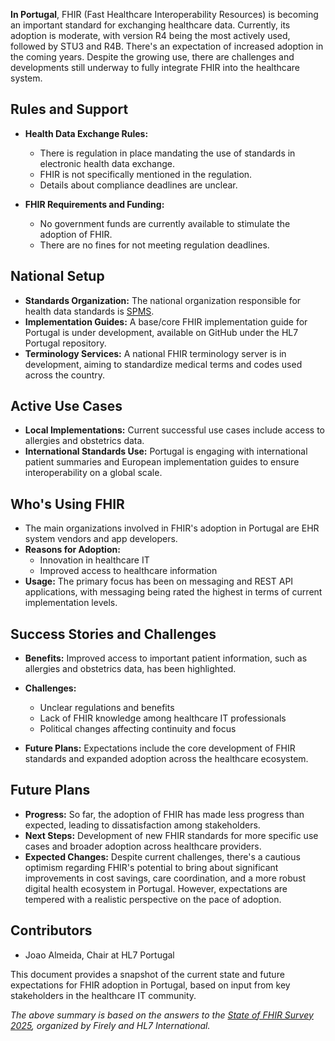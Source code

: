 **In Portugal**, FHIR (Fast Healthcare Interoperability Resources) is becoming an important standard for exchanging healthcare data. Currently, its adoption is moderate, with version R4 being the most actively used, followed by STU3 and R4B. There's an expectation of increased adoption in the coming years. Despite the growing use, there are challenges and developments still underway to fully integrate FHIR into the healthcare system.

## Rules and Support
- **Health Data Exchange Rules:**
  - There is regulation in place mandating the use of standards in electronic health data exchange.
  - FHIR is not specifically mentioned in the regulation.
  - Details about compliance deadlines are unclear.

- **FHIR Requirements and Funding:**
  - No government funds are currently available to stimulate the adoption of FHIR.
  - There are no fines for not meeting regulation deadlines.

## National Setup
- **Standards Organization:** The national organization responsible for health data standards is [SPMS](https://www.spms.min-saude.pt/).
- **Implementation Guides:** A base/core FHIR implementation guide for Portugal is under development, available on GitHub under the HL7 Portugal repository.
- **Terminology Services:** A national FHIR terminology server is in development, aiming to standardize medical terms and codes used across the country.

## Active Use Cases
- **Local Implementations:** Current successful use cases include access to allergies and obstetrics data.
- **International Standards Use:** Portugal is engaging with international patient summaries and European implementation guides to ensure interoperability on a global scale.

## Who's Using FHIR
- The main organizations involved in FHIR's adoption in Portugal are EHR system vendors and app developers.
- **Reasons for Adoption:**
  - Innovation in healthcare IT
  - Improved access to healthcare information
- **Usage:** The primary focus has been on messaging and REST API applications, with messaging being rated the highest in terms of current implementation levels.

## Success Stories and Challenges
- **Benefits:** Improved access to important patient information, such as allergies and obstetrics data, has been highlighted.
- **Challenges:** 
  - Unclear regulations and benefits
  - Lack of FHIR knowledge among healthcare IT professionals
  - Political changes affecting continuity and focus

- **Future Plans:** Expectations include the core development of FHIR standards and expanded adoption across the healthcare ecosystem.

## Future Plans
- **Progress:** So far, the adoption of FHIR has made less progress than expected, leading to dissatisfaction among stakeholders.
- **Next Steps:** Development of new FHIR standards for more specific use cases and broader adoption across healthcare providers.
- **Expected Changes:** Despite current challenges, there's a cautious optimism regarding FHIR's potential to bring about significant improvements in cost savings, care coordination, and a more robust digital health ecosystem in Portugal. However, expectations are tempered with a realistic perspective on the pace of adoption.

## Contributors
- Joao Almeida, Chair at HL7 Portugal

This document provides a snapshot of the current state and future expectations for FHIR adoption in Portugal, based on input from key stakeholders in the healthcare IT community.

*The above summary is based on the answers to the [State of FHIR Survey 2025](https://fire.ly/blog/the-state-of-fhir-in-2025/), organized by Firely and HL7 International.*